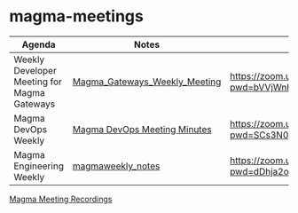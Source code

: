 # magma-meetings

Agenda | Notes | Zoom Link
---|---|---
Weekly Developer Meeting for Magma Gateways | [Magma_Gateways_Weekly_Meeting](https://etherpad.opendev.org/p/Magma_Gateways_Weekly_Meeting) | https://zoom.us/j/97365660313?pwd=bVVjWnh3L1lFeGZIV1ZyNVZBcDJ0Zz09
Magma DevOps Weekly | [Magma DevOps Meeting Minutes](https://docs.google.com/document/d/1DYaddkNdRMsYgS6hXYlo1X_5J2zP69pMS5Y_4BJnNsk/edit) | https://zoom.us/j/98475167675?pwd=SCs3N0pHQTR5ekhqRXFwL0NlOHBQdz09
Magma Engineering Weekly | [magmaweekly_notes](https://etherpad.opendev.org/p/magmaweekly_notes) | https://zoom.us/j/94414484599?pwd=dDhja2o0NW9rT256U0ZydmdzeGV6dz09


[Magma Meeting Recordings
](https://etherpad.opendev.org/p/r.2846b991172abd605b49c6366b743b2f)

